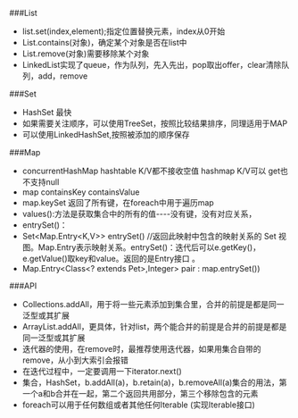 
###List

+ list.set(index,element);指定位置替换元素，index从0开始
+ List.contains(对象)，确定某个对象是否在list中
+ List.remove(对象)需要移除某个对象
+ LinkedList实现了queue，作为队列，先入先出，pop取出offer，clear清除队列，add，remove

###Set

+ HashSet  最快
+ 如果需要关注顺序，可以使用TreeSet，按照比较结果排序，同理适用于MAP
+ 可以使用LinkedHashSet,按照被添加的顺序保存

###Map

+ concurrentHashMap hashtable K/V都不接收空值 hashmap K/V可以   get也不支持null
+ map containsKey containsValue
+ map.keySet  返回了所有键，在foreach中用于遍历map
+ values():方法是获取集合中的所有的值----没有键，没有对应关系，
+ entrySet()：
+ Set<Map.Entry<K,V>> entrySet() //返回此映射中包含的映射关系的 Set 视图。Map.Entry表示映射关系。entrySet()：迭代后可以e.getKey()，e.getValue()取key和value。返回的是Entry接口 。
+ Map.Entry<Class<? extends Pet>,Integer> pair : map.entrySet())

###API

+ Collections.addAll，用于将一些元素添加到集合里，合并的前提是都是同一泛型或其扩展
+ ArrayList.addAll，更具体，针对list，两个能合并的前提是合并的前提是都是同一泛型或其扩展
+ 迭代器的使用，在remove时，最推荐使用迭代器，如果用集合自带的remove，从小到大索引会报错
+ 在迭代过程中，一定要调用一下iterator.next()
+ 集合，HashSet，b.addAll(a)，b.retain(a)，b.removeAll(a)集合的用法，第一个a和b合并在一起，第二个返回共用部分，第三个移除包含的元素
+ foreach可以用于任何数组或者其他任何Iterable (实现Iterable接口)

